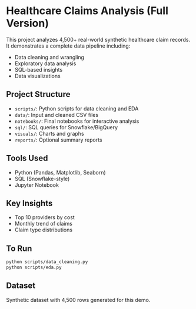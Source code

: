 # Healthcare Claims Analysis (Full Version)

This project analyzes 4,500+ real-world synthetic healthcare claim records. It demonstrates a complete data pipeline including:

- Data cleaning and wrangling
- Exploratory data analysis
- SQL-based insights
- Data visualizations

## Project Structure
- `scripts/`: Python scripts for data cleaning and EDA
- `data/`: Input and cleaned CSV files
- `notebooks/`: Final notebooks for interactive analysis
- `sql/`: SQL queries for Snowflake/BigQuery
- `visuals/`: Charts and graphs
- `reports/`: Optional summary reports

## Tools Used
- Python (Pandas, Matplotlib, Seaborn)
- SQL (Snowflake-style)
- Jupyter Notebook

## Key Insights
- Top 10 providers by cost
- Monthly trend of claims
- Claim type distributions

## To Run
```bash
python scripts/data_cleaning.py
python scripts/eda.py
```

## Dataset
Synthetic dataset with 4,500 rows generated for this demo.
